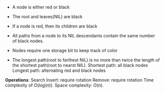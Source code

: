 - A node is either red or black
- The root and leaves(NIL) are black
- If a node is red, then its children are black
- All paths from a node to its NIL descendants contain the same number of black nodes.

- Nodes require one storage bit to keep track of color
- The longest path(root to farthest NIL) is no more than twice the length of the shortest path(root to nearst NIL).
  Shortest path: all black nodes
  Longest path: alternating red and black nodes


**Operations**: 
Search
Insert: require rotation
Remove: require rotation
Time complexity of $O(log(n))$.
Space complexity: $O(n)$.

